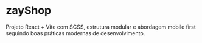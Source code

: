 # zayShop
Projeto React + Vite com SCSS, estrutura modular e abordagem mobile first seguindo boas práticas modernas de desenvolvimento.

